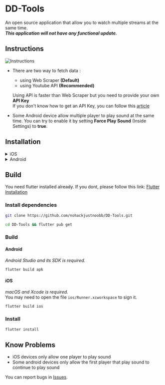 # DD-Tools

An open source application that allow you to watch multiple streams at the same time. </br>
<i><b>This application will not have any functional update.</b></i>

## Instructions

![Instructions](https://i.imgur.com/IguTcIP.png)

- There are two way to fetch data :

  - using Web Scraper <b>(Default)</b>
  - using Youtube API <b>(Recommended)</b>

  Using API is faster than Web Scraper but you need to provide your own <b>API Key</b></br>If you don't know how to get an API Key, you can follow this [article](https://help.elfsight.com/article/369-how-to-get-your-own-youtube-api-key)

- Some Android device allow multiple player to play sound at the same time. You can try to enable it by setting <b>Force Play Sound</b> (Inside Settings) to <b>true</b>.

## Installation

<details>
            <summary>iOS</summary>
            <p>
            It is hard to install an unsigned app in iOS. There are some way to achieve that without jailbreaking.
            </p>
            <ul>
              <li>You can sign it with your own AppleID and build it. <b>You can follow the Build section below</b></li>
              <li>You can choose your own way to install it with ipa that provided in <a href=
              'https://github.com/nohackjustnoobb/DD-Tools/releases'>Releases</a> <b>(Not Tested)</b></li>
            </ul>
</details>

<details>
            <summary>Android</summary>
            <ul>
                <li>Just download the apk from <a href=
              'https://github.com/nohackjustnoobb/DD-Tools/releases'>Releases</a> and install it</li>
            </ul>
            <p>You may get warning from Play Store beacause I haven't sign the apk. Just ignore it.</p>
</details>

## Build

You need flutter installed already. If you dont, please follow this link: [Flutter Installation](https://flutter.dev/docs/get-started/install)

### Install dependencies

```bash
git clone https://github.com/nohackjustnoobb/DD-Tools.git
```

```bash
cd DD-Tools && flutter pub get
```

### Build

#### Android

<i>Android Studio and its SDK is required.</i>

```bash
flutter build apk
```

#### iOS

<i>macOS and Xcode is required.</br></i>
You may need to open the file `ios/Runner.xcworkspace` to sign it.

```bash
flutter build ios
```

### Install

```bash
flutter install
```

## Know Problems

- iOS devices only allow one player to play sound
- Some android devices only allow the first player that play sound to continue to play sound

You can report bugs in [Issues](https://github.com/nohackjustnoobb/DD-Tools/issues).
